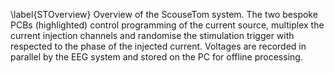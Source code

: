 \label{STOverview} Overview of the ScouseTom system. The two bespoke PCBs (highlighted) control programming of the current source, multiplex the current injection channels and randomise the stimulation trigger with respected to the phase of the injected current. Voltages are recorded in parallel by the EEG system and stored on the PC for offline processing. 